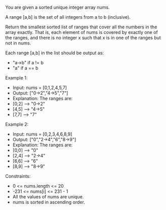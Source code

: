 You are given a sorted unique integer array nums.

A range [a,b] is the set of all integers from a to b (inclusive).

Return the smallest sorted list of ranges that cover all the numbers in the array exactly. That is, each element of nums is covered by exactly one of the ranges, and there is no integer x such that x is in one of the ranges but not in nums.

Each range [a,b] in the list should be output as:
- "a->b" if a != b
- "a" if a == b


Example 1:
- Input: nums = [0,1,2,4,5,7]
- Output: ["0->2","4->5","7"]
- Explanation: The ranges are:
- [0,2] --> "0->2"
- [4,5] --> "4->5"
- [7,7] --> "7"

Example 2:
- Input: nums = [0,2,3,4,6,8,9]
- Output: ["0","2->4","6","8->9"]
- Explanation: The ranges are:
- [0,0] --> "0"
- [2,4] --> "2->4"
- [6,6] --> "6"
- [8,9] --> "8->9"


Constraints:
- 0 <= nums.length <= 20
- -231 <= nums[i] <= 231 - 1
- All the values of nums are unique.
- nums is sorted in ascending order.